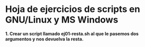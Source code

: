 # Hoja de ejercicios de scripts en GNU/Linux y MS Windows

<b>1. Crear un script llamado ej01-resta.sh al que le pasemos dos argumentos y nos devuelva la resta.</b>

```bash

```